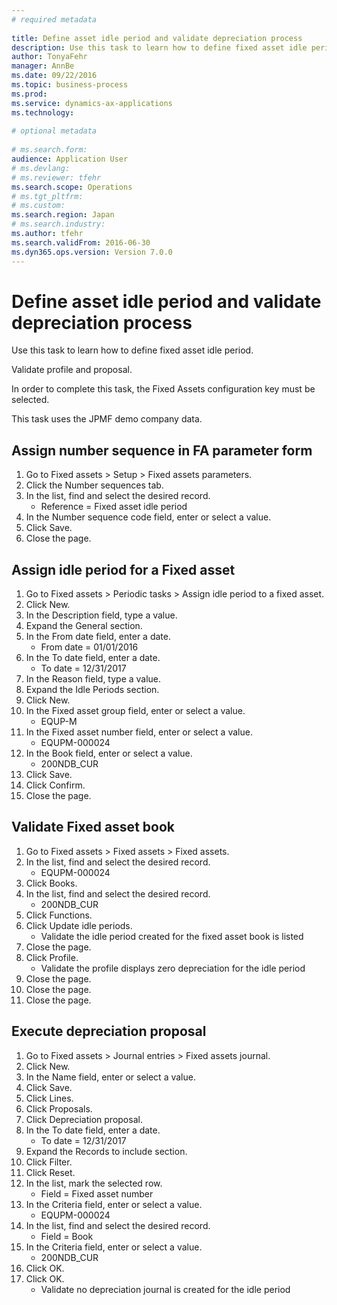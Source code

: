 ```yaml
--- 
# required metadata 
 
title: Define asset idle period and validate depreciation process
description: Use this task to learn how to define fixed asset idle period. Validate profile and proposal.In order to complete this task, the Fixed Assets configuration key must be selected.This task uses the JPMF demo company data. 
author: TonyaFehr 
manager: AnnBe 
ms.date: 09/22/2016
ms.topic: business-process 
ms.prod:  
ms.service: dynamics-ax-applications 
ms.technology:  
 
# optional metadata 
 
# ms.search.form:   
audience: Application User 
# ms.devlang:  
# ms.reviewer: tfehr 
ms.search.scope: Operations 
# ms.tgt_pltfrm:  
# ms.custom:  
ms.search.region: Japan
# ms.search.industry: 
ms.author: tfehr 
ms.search.validFrom: 2016-06-30 
ms.dyn365.ops.version: Version 7.0.0 
---
```


# Define asset idle period and validate depreciation process

Use this task to learn how to define fixed asset idle period. 
Validate profile and proposal.

In order to complete this task, the Fixed Assets configuration key must be selected.

This task uses the JPMF demo company data.


## Assign number sequence in FA parameter form
1. Go to Fixed assets > Setup > Fixed assets parameters.
2. Click the Number sequences tab.
3. In the list, find and select the desired record.
    * Reference = Fixed asset idle period
4. In the Number sequence code field, enter or select a value.
5. Click Save.
6. Close the page.

## Assign idle period for a Fixed asset
1. Go to Fixed assets > Periodic tasks > Assign idle period to a fixed asset.
2. Click New.
3. In the Description field, type a value.
4. Expand the General section.
5. In the From date field, enter a date.
    * From date = 01/01/2016
6. In the To date field, enter a date.
    * To date = 12/31/2017
7. In the Reason field, type a value.
8. Expand the Idle Periods section.
9. Click New.
10. In the Fixed asset group field, enter or select a value.
    * EQUP-M
11. In the Fixed asset number field, enter or select a value.
    * EQUPM-000024
12. In the Book field, enter or select a value.
    * 200NDB_CUR
13. Click Save.
14. Click Confirm.
15. Close the page.

## Validate Fixed asset book
1. Go to Fixed assets > Fixed assets > Fixed assets.
2. In the list, find and select the desired record.
    * EQUPM-000024
3. Click Books.
4. In the list, find and select the desired record.
    * 200NDB_CUR
5. Click Functions.
6. Click Update idle periods.
    * Validate the idle period created for the fixed asset book is listed
7. Close the page.
8. Click Profile.
    * Validate the profile displays zero depreciation for the idle period
9. Close the page.
10. Close the page.
11. Close the page.

## Execute depreciation proposal
1. Go to Fixed assets > Journal entries > Fixed assets journal.
2. Click New.
3. In the Name field, enter or select a value.
4. Click Save.
5. Click Lines.
6. Click Proposals.
7. Click Depreciation proposal.
8. In the To date field, enter a date.
    * To date = 12/31/2017
9. Expand the Records to include section.
10. Click Filter.
11. Click Reset.
12. In the list, mark the selected row.
    * Field = Fixed asset number
13. In the Criteria field, enter or select a value.
    * EQUPM-000024
14. In the list, find and select the desired record.
    * Field = Book
15. In the Criteria field, enter or select a value.
    * 200NDB_CUR
16. Click OK.
17. Click OK.
    * Validate no depreciation journal is created for the idle period

